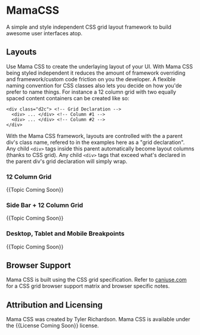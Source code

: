 # MamaCSS

A simple and style independent CSS grid layout framework to build awesome user interfaces atop.

## Layouts

Use Mama CSS to create the underlaying layout of your UI. With Mama CSS being styled independent it reduces the amount of framework overriding and framework/custom code friction on you the developer. A flexible naming convention for CSS classes also lets you decide on how you'de prefer to name things. For instance a 12 column grid with two equally spaced content containers can be created like so:

```
<div class="d2c"> <!-- Grid Declaration -->
  <div> ... </div> <!-- Column #1 -->
  <div> ... </div> <!-- Column #2 -->
</div>
```

With the Mama CSS framework, layouts are controlled with the a parent div's class name, refered to in the examples here as a "grid declaration". Any child `<div>` tags inside this parent automatically become layout columns (thanks to CSS grid). Any child `<div>` tags that exceed what's declared in the parent div's grid declaration will simply wrap.

### 12 Column Grid

{{Topic Coming Soon}}

### Side Bar + 12 Column Grid

{{Topic Coming Soon}}

### Desktop, Tablet and Mobile Breakpoints

{{Topic Coming Soon}}

## Browser Support

Mama CSS is built using the CSS grid specification. Refer to [caniuse.com](https://caniuse.com/#feat=css-grid) for a CSS grid browser support matrix and browser specific notes.

## Attribution and Licensing

Mama CSS was created by Tyler Richardson. Mama CSS is available under the {{License Coming Soon}} license.
